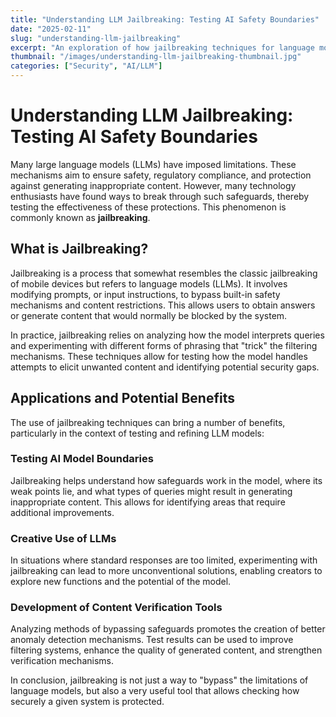 ```yaml
---
title: "Understanding LLM Jailbreaking: Testing AI Safety Boundaries"
date: "2025-02-11"
slug: "understanding-llm-jailbreaking"
excerpt: "An exploration of how jailbreaking techniques for language models work and their potential benefits for AI safety research."
thumbnail: "/images/understanding-llm-jailbreaking-thumbnail.jpg"
categories: ["Security", "AI/LLM"]
---
```


# Understanding LLM Jailbreaking: Testing AI Safety Boundaries

Many large language models (LLMs) have imposed limitations. These mechanisms aim to ensure safety, regulatory compliance, and protection against generating inappropriate content. However, many technology enthusiasts have found ways to break through such safeguards, thereby testing the effectiveness of these protections. This phenomenon is commonly known as **jailbreaking**.

## What is Jailbreaking?

Jailbreaking is a process that somewhat resembles the classic jailbreaking of mobile devices but refers to language models (LLMs). It involves modifying prompts, or input instructions, to bypass built-in safety mechanisms and content restrictions. This allows users to obtain answers or generate content that would normally be blocked by the system.

In practice, jailbreaking relies on analyzing how the model interprets queries and experimenting with different forms of phrasing that "trick" the filtering mechanisms. These techniques allow for testing how the model handles attempts to elicit unwanted content and identifying potential security gaps.

## Applications and Potential Benefits

The use of jailbreaking techniques can bring a number of benefits, particularly in the context of testing and refining LLM models:

### Testing AI Model Boundaries

Jailbreaking helps understand how safeguards work in the model, where its weak points lie, and what types of queries might result in generating inappropriate content. This allows for identifying areas that require additional improvements.

### Creative Use of LLMs

In situations where standard responses are too limited, experimenting with jailbreaking can lead to more unconventional solutions, enabling creators to explore new functions and the potential of the model.

### Development of Content Verification Tools

Analyzing methods of bypassing safeguards promotes the creation of better anomaly detection mechanisms. Test results can be used to improve filtering systems, enhance the quality of generated content, and strengthen verification mechanisms.

In conclusion, jailbreaking is not just a way to "bypass" the limitations of language models, but also a very useful tool that allows checking how securely a given system is protected.
